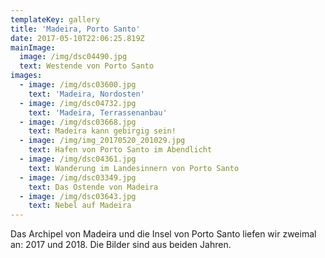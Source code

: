 ```yaml
---
templateKey: gallery
title: 'Madeira, Porto Santo'
date: 2017-05-10T22:06:25.819Z
mainImage:
  image: /img/dsc04490.jpg
  text: Westende von Porto Santo
images:
  - image: /img/dsc03600.jpg
    text: 'Madeira, Nordosten'
  - image: /img/dsc04732.jpg
    text: 'Madeira, Terrassenanbau'
  - image: /img/dsc03668.jpg
    text: Madeira kann gebirgig sein!
  - image: /img/img_20170520_201029.jpg
    text: Hafen von Porto Santo im Abendlicht
  - image: /img/dsc04361.jpg
    text: Wanderung im Landesinnern von Porto Santo
  - image: /img/dsc03349.jpg
    text: Das Ostende von Madeira
  - image: /img/dsc03643.jpg
    text: Nebel auf Madeira
---
```

Das Archipel von Madeira und die Insel von Porto Santo liefen wir zweimal an: 2017 und 2018. Die Bilder sind aus beiden Jahren.
